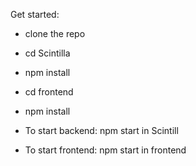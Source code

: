  Get started:
- clone the repo
- cd Scintilla
- npm install
- cd frontend
- npm install

- To start backend: npm start in Scintill
- To start frontend: npm start in frontend
